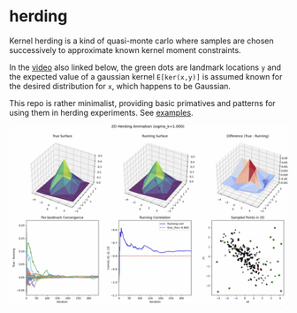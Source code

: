 # herding
Kernel herding is a kind of quasi-monte carlo where samples are chosen successively to approximate known kernel moment constraints. 

In the [video](https://github.com/microprediction/herding/tree/main/docs/assets/video) also linked below, the green dots are landmark locations `y` and the expected value of a gaussian kernel `E[ker(x,y)]` is assumed known for the desired distribution for `x`, which happens to be Gaussian.   

This repo is rather minimalist, providing basic primatives and patterns for using them in herding experiments. See [examples](https://github.com/microprediction/herding/tree/main/examples).


[![Herding Demo](docs/assets/images/herding_video_thumb.png)](docs/assets/video/herding_video_low_res.mp4)


